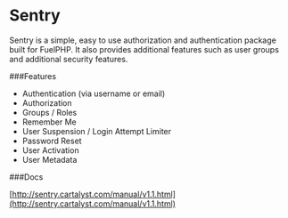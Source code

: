 # Sentry

Sentry is a simple, easy to use authorization and authentication package built for FuelPHP.
It also provides additional features such as user groups and additional security features.

###Features

* Authentication (via username or email)
* Authorization
* Groups / Roles
* Remember Me
* User Suspension / Login Attempt Limiter
* Password Reset
* User Activation
* User Metadata

###Docs

[http://sentry.cartalyst.com/manual/v1.1.html](http://sentry.cartalyst.com/manual/v1.1.html)
